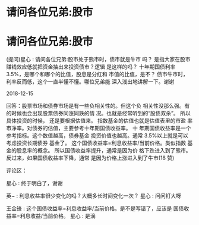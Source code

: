 # 请问各位兄弟:股市

# 请问各位兄弟:股市

(提问)星心 : 请问各位兄弟:股市处于熊市时，债市就是牛市 吗？ 是指大家在股市赚钱效应低就把资金抽出来投资债市？逻辑 是这样的吗？ 十年期国债利率 3.5%，是哪个和哪个的比值，股息是分红和 市值的比值，是不？ 债市牛市时，利率反而低，这个一直半懂不懂。哪位兄弟能 深入浅出地讲解一下。谢谢

2018-12-15

回答：股票市场和债券市场是有一些负相关性的。但这个负 相关性没那么强。有的时候也会出现股票债券同涨同跌的情 况。也就是经常听到的“股债双杀”。 所以具体投资的时候， 还是要根据估值来。 指数基金的估值也就是估值表里的市盈 率市净率。对债券的估值，主要参考十年期国债收益率。 十 年期国债收益率是一个参考指标。这个数值越高，债券基金 投资价值也越高。通常 3.5%以上就是可以考虑投资长期债券 基金了。 这个国债收益率=利息收益率/当前价格。类似指数 基金的股息率的概念。 所以国债收益率提升，通常是因为价 格下跌进入到了熊市。反过来，如果国债收益率下降，通常 是因为价格上涨进入到了牛市(18 赞)

评论区：

星心 : 终于明白了，谢谢

英~ : 利息收益率很少变化的吗？大概多长时间变化一次？ 星心 : 问问钉大呀

王金锋 : 这个国债收益率=利息收益率/当前价格。是不是写错了，应该是 国债收益率=利息收益/当前价格。 星心 : 是滴